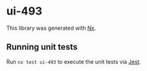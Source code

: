 # ui-493

This library was generated with [Nx](https://nx.dev).

## Running unit tests

Run `nx test ui-493` to execute the unit tests via [Jest](https://jestjs.io).
